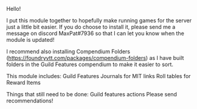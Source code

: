 Hello!

I put this module together to hopefully make running games for the server just a little bit easier. If you do choose to install it, please send me a message on discord MaxPat#7936 so that I can let you know when the module is updated! 


I recommend also installing Compendium Folders (https://foundryvtt.com/packages/compendium-folders) as I have built folders in the Guild Features compendium to make it easier to sort.

This module includes:
Guild Features
Journals for MIT links
Roll tables for Reward Items

Things that still need to be done:
Guild features actions
Please send recommendations!

